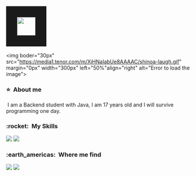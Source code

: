 <!--The gif of cat and link github-->
### <img src="https://cdn.discordapp.com/attachments/1212890302923284538/1228059870603907153/756bd790-27e5-45fa-b9ea-bffe551a6808.jpg?ex=662aaae1&is=661835e1&hm=495afbb2213ed4cccf418afab61f7cff40aae599435025008a1d997a3f331c5f&" width="50" border="30px">

<!--There is the image than is in side right-->
<img boder="30px" src="https://media1.tenor.com/m/XjHNaIabUe8AAAAC/shinoa-laugh.gif" margin="0px" width="300px" left="50%"align="right" alt="Error to load the image">

<!--About me-->
<div align="left">
  <h3> ⭐ &nbsp;About me </h3>
  <p>&nbsp;I am a Backend student with Java, I am 17 years old and I will survive programming one day.</p>
</div>

<!--The skills-->
<div align="left">
  <h3> :rocket: &nbsp;My Skills </h3>
  <img src="https://img.shields.io/badge/Java-ED8B00?style=for-the-badge&logo=openjdk&logoColor=white" />
  <img src="https://img.shields.io/badge/Spring-6DB33F?style=for-the-badge&logo=spring&logoColor=white" />
</div>

<!--Where me find-->
<div align="leftt"> 
  <h3> :earth_americas: &nbsp;Where me find </h3> 
  
  <a href="https://www.instagram.com/hansss.05" target="_blank"><img src="https://img.shields.io/badge/Instagram-E4405F?style=for-the-badge&logo=instagram&logoColor=white" target="_blank"></a>
  <a href="mailto:hanss.md@outlook.com" target="_blank"><img src="https://img.shields.io/badge/Gmail-D14836?style=for-the-badge&logo=gmail&logoColor=white" target="_blank"></a>
  
</div>
<br>
